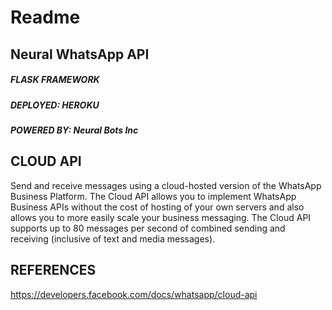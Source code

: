 # Readme

## Neural WhatsApp API

##### FLASK FRAMEWORK
##### DEPLOYED: HEROKU
##### POWERED BY: Neural Bots Inc
 

## CLOUD API

Send and receive messages using a cloud-hosted version of the WhatsApp Business 
Platform. The Cloud API allows you to implement WhatsApp Business APIs without 
the cost of hosting of your own servers and also allows you to more easily scale 
your business messaging. The Cloud API supports up to 80 messages per second of 
combined sending and receiving (inclusive of text and media messages).

## REFERENCES

https://developers.facebook.com/docs/whatsapp/cloud-api
